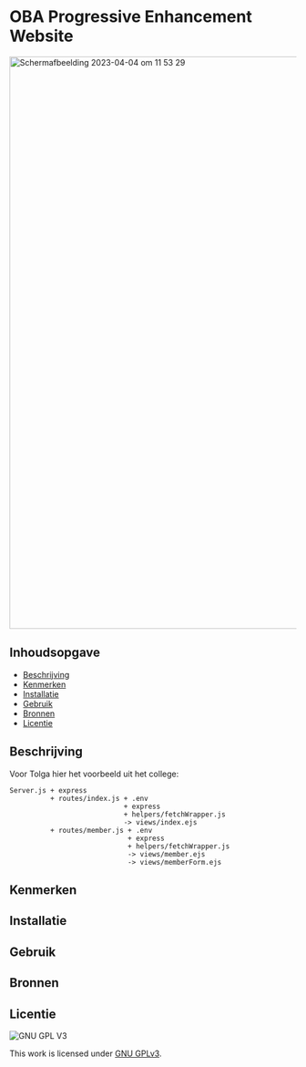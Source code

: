 # OBA Progressive Enhancement Website

<!-- Geef je project een titel en schrijf in één zin wat het is -->

<img width="1005" alt="Scherm­afbeelding 2023-04-04 om 11 53 29" src="https://user-images.githubusercontent.com/112856590/229756104-833fecff-fe79-43dd-b207-50262cee3639.png">


## Inhoudsopgave

- [Beschrijving](#beschrijving)
- [Kenmerken](#kenmerken)
- [Installatie](#installatie)
- [Gebruik](#gebruik)
- [Bronnen](#bronnen)
- [Licentie](#licentie)

## Beschrijving

Voor Tolga hier het voorbeeld uit het college:

```
Server.js + express
          + routes/index.js + .env
                            + express
                            + helpers/fetchWrapper.js
                            -> views/index.ejs
          + routes/member.js + .env
                             + express
                             + helpers/fetchWrapper.js
                             -> views/member.ejs
                             -> views/memberForm.ejs
```

<!-- In de Beschrijving staat hoe je project er uit ziet, hoe het werkt en wat je er mee kan. -->
<!-- Voeg een mooie poster visual toe 📸 -->
<!-- Voeg een link toe naar Github Pages 🌐-->

## Kenmerken

<!-- Bij Kenmerken staat welke technieken zijn gebruikt en hoe. Wat is de HTML structuur? Wat zijn de belangrijkste dingen in CSS? Wat is er met Javascript gedaan en hoe? Misschien heb je een framwork of library gebruikt? -->

## Installatie

## Gebruik

## Bronnen

## Licentie

![GNU GPL V3](https://www.gnu.org/graphics/gplv3-127x51.png)

This work is licensed under [GNU GPLv3](./LICENSE).
